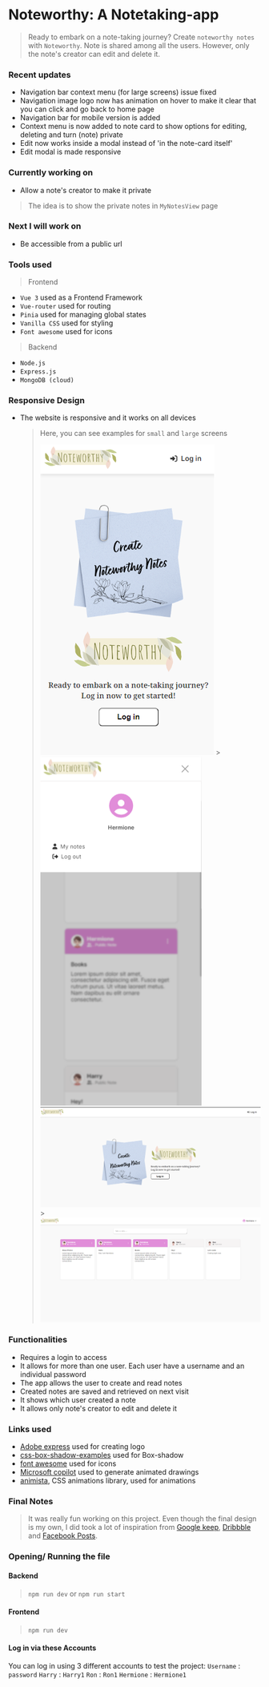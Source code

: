 # Noteworthy: A Notetaking-app

> Ready to embark on a note-taking journey? Create `noteworthy notes` with `Noteworthy`. Note is shared among all the users. However, only the note's creator can edit and delete it.

### Recent updates

- Navigation bar context menu (for large screens) issue fixed
- Navigation image logo now has animation on hover to make it clear that you can click and go back to home page
- Navigation bar for mobile version is added
- Context menu is now added to note card to show options for editing, deleting and turn (note) private
- Edit now works inside a modal instead of 'in the note-card itself'
- Edit modal is made responsive

### Currently working on

- Allow a note's creator to make it private
 > The idea is to show the private notes in `MyNotesView` page

### Next I will work on

- Be accessible from a public url

### Tools used

> Frontend

- `Vue 3` used as a Frontend Framework
- `Vue-router` used for routing
- `Pinia` used for managing global states
- `Vanilla CSS` used for styling
- `Font awesome` used for icons

> Backend

- `Node.js`
- `Express.js`
- `MongoDB (cloud)`

### Responsive Design

- The website is responsive and it works on all devices
  > Here, you can see examples for `small` and `large` screens
  >
  > ![welcome small screen](./frontend/public/readmeAssets/welcomeMobile.png) > ![Home small screen](./frontend/public/readmeAssets/homeMobile.png) 
  > ![welcome large screen](./frontend/public/readmeAssets/welcome.png) > ![Home large screen](./frontend/public/readmeAssets/home.png)

### Functionalities

- Requires a login to access
- It allows for more than one user. Each user have a username and an individual password
- The app allows the user to create and read notes
- Created notes are saved and retrieved on next visit
- It shows which user created a note
- It allows only note's creator to edit and delete it

### Links used

- [Adobe express](https://new.express.adobe.com/) used for creating logo
- [css-box-shadow-examples](https://getcssscan.com/css-box-shadow-examples) used for Box-shadow
- [font awesome](https://fontawesome.com/) used for icons
- [Microsoft copilot](https://copilot.microsoft.com/) used to generate animated drawings
- [animista](https://animista.net/), CSS animations library, used for animations

### Final Notes

> It was really fun working on this project. Even though the final design is my own, I did took a lot of inspiration from [Google keep](https://keep.google.com/), [Dribbble](https://dribbble.com/) and [Facebook Posts](https://www.facebook.com/).

### Opening/ Running the file

#### Backend

> `npm run dev` or `npm run start`

#### Frontend

> `npm run dev`

#### Log in via these Accounts
You can log in using 3 different accounts to test the project:
`Username` : `password`
`Harry` : `Harry1`
`Ron` : `Ron1`
`Hermione` : `Hermione1`

